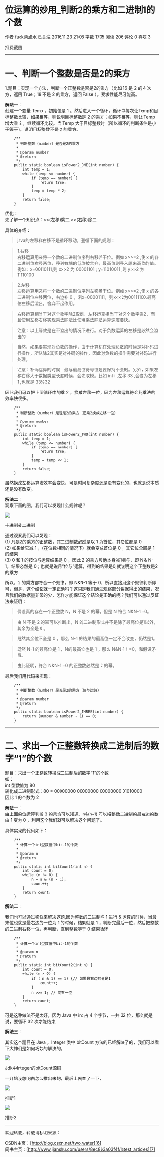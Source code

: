 # 位运算的妙用_判断2的乘方和二进制1的个数

 作者  [fuck两点水][0] 已关注 2016.11.23 21:08  字数 1705  阅读 206 评论 0 喜欢 3





扣费截图

- - -

# 一、判断一个整数是否是2的乘方

1.题目：实现一个方法，判断一个正整数是否是2的乘方（比如 16 是 2 的 4 次方，返回 True；18 不是 2 的乘方，返回 False ）。要求性能尽可能高。

**解法一：**  
创建一个变量 Temp ，初始值是 1 。然后进入一个循环，循环中每次让Temp和目标整数比较，如果相等，则说明目标整数是 2 的乘方；如果不相等，则让 Temp 增大乘 2 ，继续循环比较。当 Temp 大于目标整数时（所以循环的判断条件是小于等于），说明目标整数不是 2 的乘方。

        /**
         * 判断整数（number）是否是2的乘方
         * 
         * @param number
         * @return
         */
        public static boolean isPower2_ONE(int number) {
            int temp = 1;
            while (temp <= number) {
                if (temp == number) {
                    return true;
                }
                temp = temp * 2;
            }
            return false;
        }

优化：  
先了解一个知识点：<<(左移)乘二,>>(右移)除二

具体的介绍：

> java的左移和右移不是循环移动，遵循下面的规则：

> 1.右移  
> 右移运算用来将一个数的二进制位序列右移若干位。例如 x>>=2 ,使 x 的各二进制位右移两位，移到右端的低位被舍弃，最高位则移入原来高位的值。例如：x=00110111,则 x>>2 为 00001101 ; y=11010011 ,则 y>>2 为11110100

> 2.左移  
> 左移运算用来将一个数的二进制位序列左移若干位。例如 x<<=2 ,使 x 的各二进制位左移两位，右边补 0 ，若x=00001111，则x<<2为00111100.最高位左移后溢出，舍弃不起作用。

> 右移运算相当于对这个数字除2取商，左移运算相当于对这个数字乘2，而且使用左移右移实现乘法除法比使用乘法除法运算速度要快。

> 注意：以上等效是在不溢出的情况下进行。对于负数运算的左移是必然会溢出的

> 当然，如果要实现对负数的操作，由于计算机在处理负数的时候是对补码进行操作，所以除2其实是对补码的操作，因此对负数的操作需要对补码进行处理。

> 注意：补码运算的时候，最与最高位符号位是要保持不变的。另外，如果左移右移大于数据类型长度时候，会先取模。比如 int i ,左移 33 ,会变为左移 1 ,也就是 33%32

因此我们可以把上面循环中的乘 2 ，换成左移一位，因为左移运算符会比乘法的效率快很多。

        /**
         * 判断整数（number）是否是2的乘方（把乘2换成左移一位）
         * 
         * @param number
         * @return
         */
        public static boolean isPower2_TWO(int number) {
            int temp = 1;
            while (temp <= number) {
                if (temp == number) {
                    return true;
                }
                temp = temp << 1;
            }
            return false;
        }

虽然换成左移运算法效率会变快，可是时间复杂度还是没有变化的，也就是说本质还是没有改变。

**解法二：**  
观察下面的图，我们可以发现什么规律呢？

![][2]



十进制转二进制

通过观察我们可以发现：  
(1) 凡是2的乘方的正整数，其二进制数必然是以 1 为首位，其它位都是 0  
(2) 如果给它减 1 ，（在位数相同的情况下）就会变成首位是 0 ，其它位全部是 1 的结果  
(3) 0 和 1 的按位与运算结果是 0 ，因此 2 的乘方和他本身减1相与，即 N & N-1，结果必然是 0；也就是说用“位与”运算，得到的结果是0,就说明这个正整数是2的乘方

所以，2 的乘方都符合一个规律，即 N&N-1 等于 0，所以直接用这个规律判断即可，但是，这个结论就一定正确吗？这只是我们通过观察部分数据得出的结果，况且我们的数据量非常的少，怎样才能保证这个结论是正确的呢？我们可以通过反证法来证明：

> 假设真的存在一个正整数 N，N 不是 2 的幂，但是 N 符合 N&N-1 =0。

> 由 N 不是 2 的幂可以推断出，N 的二进制形式并不是除了最高位是1以外，其余为全是 0 。

> 既然其余位不全是 0 ，那么 N-1 的结果的最高位一定不会改变，仍然是1。

> 既然 N-1 的最高位是 1 ，N的最高位也是 1 ，那么 N&N-1！=0，和假设矛盾。

> 由此证明，符合 N&N-1 =0 的正整数必然是 2 的幂。

最后我们用代码来实现：

        /**
         * 判断整数（number）是否是2的乘方（位与运算）
         * 
         * @param number
         * @return
         */
        public static boolean isPower2_THREE(int number) {
            return (number & number - 1) == 0;
        }

- - -

# 二、求出一个正整数转换成二进制后的数字“1”的个数

题目：求出一个正整数转换成二进制后的数字“1”的个数  
如：  
int 型数值为 80  
转化成二进制形式：80 = 00000000 00000000 00000000 01010000  
因此 1 的个数为 2

**解法一：**  
由上面的位运算判断 2 的乘方可以知道，n&(n-1) 可以把整数二进制的最右边的数由 1 变为 0 ，利用这个我们就可以解决这个问题了。

具体实现的代码如下：

        /**
         * 计算一个int型数值中bit-1的个数
         * 
         * @param n
         * @return
         */
        public static int bitCount1(int n) {
            int count = 0;
            while (n != 0) {
                n = n & (n - 1);
                count++;
            }
            return count;
        }

**解法二：**

我们也可以通过移位来解决这题,因为整数的二进制与 1 进行 & 运算的时候，当最末位也就是最右边的一位为 1 的时候，结果就是 1 ，判断完最后一位，然后把整数的二进制右移一位，再判断，直到整数等于 0 结束循环

        /**
         * 计算一个int型数值中bit-1的个数
         * 
         * @param n
         * @return
         */
        public static int bitCount2(int n) {
            int count = 0;
            while (n > 0) {
                if ((n & 1) == 1) {// 如果最右边的值是1
                    count++;
                }
                n >>= 1; // 向右一位
            }
            return count;
        }

可是这种做法不是太好，因为 Java 中 int 占 4 个字节，一共 32 位，那么就是说，要循环 32 次才能结束

**解法三：**

其实这个题目在 Java ，Integer 类中 bitCount 方法的已经解决了的，我们可以看下大神们是如何巧妙的解决的。

![][3]



Jdk中Integer的bitCount源码

一开始没想明白怎么推出来的，最后上网查了一下，

![][4]



推断1

![][5]



推断2

- - -

欢迎转载，转载请标明来源：

CSDN主页：[http://blog.csdn.net/two_water][6]  
简书主页：[http://www.jianshu.com/users/8ec863a03f4f/latest_articles][7]

[0]: /u/8ec863a03f4f
[2]: http://upload-images.jianshu.io/upload_images/2136918-7c83a3445cdd25f4?imageMogr2/auto-orient/strip%7CimageView2/2/w/1240
[3]: http://upload-images.jianshu.io/upload_images/2136918-04f3e851e21c82cd?imageMogr2/auto-orient/strip%7CimageView2/2/w/1240
[4]: http://upload-images.jianshu.io/upload_images/2136918-fe3dbd035b29493c?imageMogr2/auto-orient/strip%7CimageView2/2/w/1240
[5]: http://upload-images.jianshu.io/upload_images/2136918-cd64478d0d99f448?imageMogr2/auto-orient/strip%7CimageView2/2/w/1240
[6]: http://blog.csdn.net/two_water
[7]: http://www.jianshu.com/users/8ec863a03f4f/latest_articles